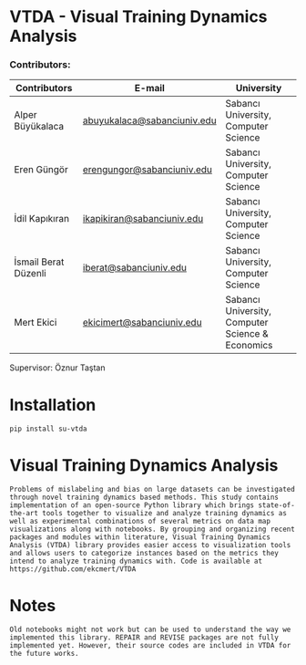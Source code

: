 # VTDA - Visual Training Dynamics Analysis
### Contributors:

| Contributors      | E-mail | University |
| ----------- | ----------- | ----------- |
| Alper Büyükalaca    |   abuyukalaca@sabanciuniv.edu  |Sabancı University, Computer Science |
| Eren Güngör	   |  erengungor@sabanciuniv.edu  | Sabancı University, Computer Science |
| İdil Kapıkıran			   |  ikapikiran@sabanciuniv.edu  |Sabancı University, Computer Science |
| İsmail Berat Düzenli  | iberat@sabanciuniv.edu  |Sabancı University, Computer Science |
| Mert Ekici 		   |    ekicimert@sabanciuniv.edu  | Sabancı University, Computer Science & Economics|\

Supervisor:                 Öznur Taştan


# Installation
`pip install su-vtda`

# Visual Training Dynamics Analysis
`Problems of mislabeling and bias on large datasets can be investigated through novel training dynamics based methods. This study contains implementation of an open-source Python library which brings state-of-the-art tools together to visualize and analyze training dynamics as well as experimental combinations of several metrics on data map visualizations along with notebooks. By grouping and organizing recent packages and modules within literature, Visual Training Dynamics Analysis (VTDA) library provides easier access to visualization tools and allows users to categorize instances based on the metrics they intend to analyze training dynamics with. Code is available at https://github.com/ekcmert/VTDA`

# Notes
`Old notebooks might not work but can be used to understand the way we implemented this library. REPAIR and REVISE packages are not fully implemented yet. However, their source codes are included in VTDA for the future works.`
